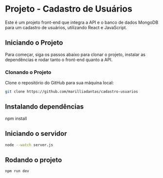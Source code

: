 # Projeto - Cadastro de Usuários

Este é um projeto front-end que integra a API e o banco de dados MongoDB para um cadastro de usuários, utilizando React e JavaScript.

## Iniciando o Projeto

Para começar, siga os passos abaixo para clonar o projeto, instalar as dependências e rodar tanto o front-end quanto a API.

### Clonando o Projeto

Clone o repositório do GitHub para sua máquina local:

```bash
git clone https://github.com/marilliadantas/cadastro-usuarios
```

## Instalando dependências
npm install

## Iniciando o servidor
```bash
node --watch server.js
```
## Rodando o projeto
```bash
npm run dev
```
